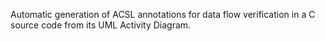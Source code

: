 Automatic generation of ACSL annotations for data flow verification in a C source code from its UML Activity Diagram.